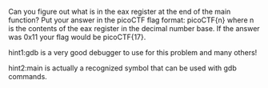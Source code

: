 Can you figure out what is in the eax register at the end of the main function? Put your answer in the picoCTF flag format: picoCTF{n} where n is the contents of the eax register in the decimal number base. If the answer was 0x11 your flag would be picoCTF{17}.

hint1:gdb is a very good debugger to use for this problem and many others!

hint2:main is actually a recognized symbol that can be used with gdb commands.
